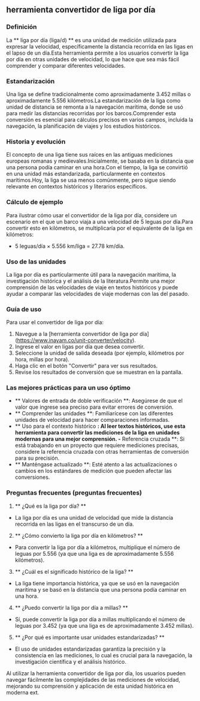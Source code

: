 ## herramienta convertidor de liga por día

### Definición
La ** liga por día (liga/d) ** es una unidad de medición utilizada para expresar la velocidad, específicamente la distancia recorrida en las ligas en el lapso de un día.Esta herramienta permite a los usuarios convertir la liga por día en otras unidades de velocidad, lo que hace que sea más fácil comprender y comparar diferentes velocidades.

### Estandarización
Una liga se define tradicionalmente como aproximadamente 3.452 millas o aproximadamente 5.556 kilómetros.La estandarización de la liga como unidad de distancia se remonta a la navegación marítima, donde se usó para medir las distancias recorridas por los barcos.Comprender esta conversión es esencial para cálculos precisos en varios campos, incluida la navegación, la planificación de viajes y los estudios históricos.

### Historia y evolución
El concepto de una liga tiene sus raíces en las antiguas mediciones europeas romanas y medievales.Inicialmente, se basaba en la distancia que una persona podía caminar en una hora.Con el tiempo, la liga se convirtió en una unidad más estandarizada, particularmente en contextos marítimos.Hoy, la liga se usa menos comúnmente, pero sigue siendo relevante en contextos históricos y literarios específicos.

### Cálculo de ejemplo
Para ilustrar cómo usar el convertidor de la liga por día, considere un escenario en el que un barco viaja a una velocidad de 5 leguas por día.Para convertir esto en kilómetros, se multiplicaría por el equivalente de la liga en kilómetros:
- 5 leguas/día × 5.556 km/liga = 27.78 km/día.

### Uso de las unidades
La liga por día es particularmente útil para la navegación marítima, la investigación histórica y el análisis de la literatura.Permite una mejor comprensión de las velocidades de viaje en textos históricos y puede ayudar a comparar las velocidades de viaje modernas con las del pasado.

### Guía de uso
Para usar el convertidor de liga por día:
1. Navegue a la [herramienta convertidor de liga por día] (https://www.inayam.co/unit-converter/velocity).
2. Ingrese el valor en ligas por día que desea convertir.
3. Seleccione la unidad de salida deseada (por ejemplo, kilómetros por hora, millas por hora).
4. Haga clic en el botón "Convertir" para ver sus resultados.
5. Revise los resultados de conversión que se muestran en la pantalla.

### Las mejores prácticas para un uso óptimo
- ** Valores de entrada de doble verificación **: Asegúrese de que el valor que ingrese sea preciso para evitar errores de conversión.
- ** Comprender las unidades **: Familiarícese con las diferentes unidades de velocidad para hacer comparaciones informadas.
- ** Uso para el contexto histórico **: Al leer textos históricos, use esta herramienta para convertir las mediciones de la liga en unidades modernas para una mejor comprensión.
-** Referencia cruzada **: Si está trabajando en un proyecto que requiere mediciones precisas, considere la referencia cruzada con otras herramientas de conversión para su precisión.
- ** Manténgase actualizado **: Esté atento a las actualizaciones o cambios en los estándares de medición que pueden afectar las conversiones.

### Preguntas frecuentes (preguntas frecuentes)

1. ** ¿Qué es la liga por día? **
- La liga por día es una unidad de velocidad que mide la distancia recorrida en las ligas en el transcurso de un día.

2. ** ¿Cómo convierto la liga por día en kilómetros? **
- Para convertir la liga por día a kilómetros, multiplique el número de leguas por 5.556 (ya que una liga es de aproximadamente 5.556 kilómetros).

3. ** ¿Cuál es el significado histórico de la liga? **
- La liga tiene importancia histórica, ya que se usó en la navegación marítima y se basó en la distancia que una persona podía caminar en una hora.

4. ** ¿Puedo convertir la liga por día a millas? **
- Sí, puede convertir la liga por día a millas multiplicando el número de leguas por 3.452 (ya que una liga es de aproximadamente 3.452 millas).

5. ** ¿Por qué es importante usar unidades estandarizadas? **
- El uso de unidades estandarizadas garantiza la precisión y la consistencia en las mediciones, lo cual es crucial para la navegación, la investigación científica y el análisis histórico.

Al utilizar la herramienta convertidor de liga por día, los usuarios pueden navegar fácilmente las complejidades de las mediciones de velocidad, mejorando su comprensión y aplicación de esta unidad histórica en moderna ext.